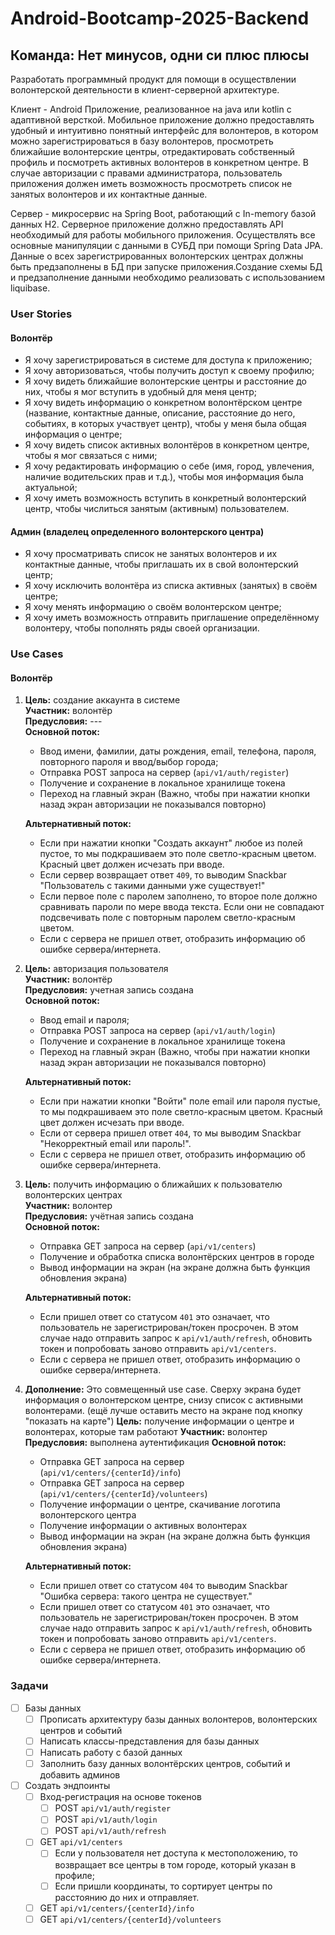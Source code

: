 # Android-Bootcamp-2025-Backend

## Команда: Нет минусов, одни си плюс плюсы

Разработать программный продукт для помощи в осуществлении волонтерской деятельности в клиент-серверной архитектуре.

Клиент - Android Приложение, реализованное на java или kotlin с адаптивной версткой.
Мобильное приложение должно предоставлять удобный и интуитивно понятный интерфейс для волонтеров, в котором можно
зарегистрироваться в базу волонтеров, просмотреть ближайшие волонтерские центры, отредактировать собственный профиль и
посмотреть активных волонтеров в конкретном центре. В случае авторизации с правами администратора, пользователь
приложения должен иметь возможность просмотреть список не занятых волонтеров и их контактные данные.

Сервер - микросервис на Spring Boot, работающий с In-memory базой данных H2.
Серверное приложение должно предоставлять API необходимый для работы мобильного приложения. Осуществлять все основные
манипуляции с данными в СУБД при помощи Spring Data JPA. Данные о всех зарегистрированных волонтерских центрах должны
быть предзаполнены в БД при запуске приложения.Создание схемы БД и предзаполнение данными необходимо реализовать с
использованием liquibase.

### User Stories

#### Волонтёр

- Я хочу зарегистрироваться в системе для доступа к приложению;
- Я хочу авторизоваться, чтобы получить доступ к своему профилю;
- Я хочу видеть ближайшие волонтерские центры и расстояние до них, чтобы я мог вступить в удобный для меня центр;
- Я хочу видеть информацию о конкретном волонтёрском центре (название, контактные данные, описание, расстояние до него,
  событиях, в которых участвует центр), чтобы у меня была общая информация о центре;
- Я хочу видеть список активных волонтёров в конкретном центре, чтобы я мог связаться с ними;
- Я хочу редактировать информацию о себе (имя, город, увлечения, наличие водительских прав и т.д.), чтобы моя информация
  была актуальной;
- Я хочу иметь возможность вступить в конкретный волонтерский центр, чтобы числиться занятым (активным) пользователем.

#### Админ (владелец определенного волонтерского центра)

- Я хочу просматривать список не занятых волонтеров и их контактные данные, чтобы приглашать их в свой волонтерский
  центр;
- Я хочу исключить волонтёра из списка активных (занятых) в своём центре;
- Я хочу менять информацию о своём волонтерском центре;
- Я хочу иметь возможность отправить приглашение определённому волонтеру, чтобы пополнять ряды своей организации.

### Use Cases

#### Волонтёр

1. **Цель:** создание аккаунта в системе  
   **Участник:** волонтёр  
   **Предусловия:** ---  
   **Основной поток:**
    - Ввод имени, фамилии, даты рождения, email, телефона, пароля, повторного пароля и ввод/выбор города;
    - Отправка POST запроса на сервер (`api/v1/auth/register`)
    - Получение и сохранение в локальное хранилище токена
    - Переход на главный экран (Важно, чтобы при нажатии кнопки назад экран авторизации не показывался повторно)

   **Альтернативный поток:**
    - Если при нажатии кнопки "Создать аккаунт" любое из полей пустое, то мы подкрашиваем это поле светло-красным
      цветом. Красный цвет должен исчезать при вводе.
    - Если сервер возвращает ответ `409`, то выводим Snackbar "Пользователь с такими данными уже существует!"
    - Если первое поле с паролем заполнено, то второе поле должно сравнивать пароли по мере ввода текста. Если они не
      совпадают подсвечивать поле с повторным паролем светло-красным цветом.
    - Если с сервера не пришел ответ, отобразить информацию об ошибке сервера/интернета.

2. **Цель:** авторизация пользователя  
   **Участник:** волонтёр  
   **Предусловия:** учетная запись создана  
   **Основной поток:**
    - Ввод email и пароля;
    - Отправка POST запроса на сервер (`api/v1/auth/login`)
    - Получение и сохранение в локальное хранилище токена
    - Переход на главный экран (Важно, чтобы при нажатии кнопки назад экран авторизации не показывался повторно)

   **Альтернативный поток:**
    - Если при нажатии кнопки "Войти" поле email или пароля пустые, то мы подкрашиваем это поле светло-красным цветом.
      Красный цвет должен исчезать при вводе.
    - Если от сервера пришел ответ `404`, то мы выводим Snackbar "Некорректный email или пароль!".
    - Если с сервера не пришел ответ, отобразить информацию об ошибке сервера/интернета.

3. **Цель:** получить информацию о ближайших к пользователю волонтерских центрах  
   **Участник:** волонтер  
   **Предусловия:** учётная запись создана  
   **Основной поток:**
    - Отправка GET запроса на сервер (`api/v1/centers`)
    - Получение и обработка списка волонтёрских центров в городе
    - Вывод информации на экран (на экране должна быть функция обновления экрана)

   **Альтернативный поток:**
    - Если пришел ответ со статусом `401` это означает, что пользователь не зарегистрирован/токен просрочен. В этом
      случае надо отправить запрос к `api/v1/auth/refresh`, обновить токен и попробовать заново отправить
      `api/v1/centers`.
    - Если с сервера не пришел ответ, отобразить информацию о ошибке сервера/интернета.

4. **Дополнение:** Это совмещенный use case. Сверху экрана будет информация о волонтерском центре, снизу список с
   активными волонтерами. (ещё лучше оставить место на экране под кнопку "показать на карте")
   **Цель:** получение информации о центре и волонтерах, которые там работают
   **Участник:** волонтер
   **Предусловия:** выполнена аутентификация
   **Основной поток:**
    - Отправка GET запроса на сервер (`api/v1/centers/{centerId}/info`)
    - Отправка GET запроса на сервер (`api/v1/centers/{centerId}/volunteers`)
    - Получение информации о центре, скачивание логотипа волонтерского центра
    - Получение информации о активных волонтерах
    - Вывод информации на экран (на экране должна быть функция обновления экрана)

   **Альтернативный поток:**
    - Если пришел ответ со статусом `404` то выводим Snackbar "Ошибка сервера: такого центра не существует."
    - Если пришел ответ со статусом `401` это означает, что пользователь не зарегистрирован/токен просрочен. В этом
      случае надо отправить запрос к `api/v1/auth/refresh`, обновить токен и попробовать заново отправить
      `api/v1/centers`.
    - Если с сервера не пришел ответ, отобразить информацию об ошибке сервера/интернета.

### Задачи

- [ ] Базы данных
    - [ ] Прописать архитектуру базы данных волонтеров, волонтерских центров и событий
    - [ ] Написать классы-представления для базы данных
    - [ ] Написать работу с базой данных
    - [ ] Заполнить базу данных волонтёрских центров, событий и добавить админов

- [ ] Создать эндпоинты
    - [ ] Вход-регистрация на основе токенов
        - [ ] POST `api/v1/auth/register`
        - [ ] POST `api/v1/auth/login`
        - [ ] POST `api/v1/auth/refresh`

    - [ ] GET `api/v1/centers`
        - [ ] Если у пользователя нет доступа к местоположению, то возвращает все центры в том городе, который указан в
          профиле;
        - [ ] Если пришли координаты, то сортирует центры по расстоянию до них и отправляет.

    - [ ] GET `api/v1/centers/{centerId}/info`
    - [ ] GET `api/v1/centers/{centerId}/volunteers`
